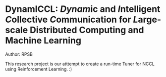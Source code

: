 # DynamICCL: *Dynam*ic and *I*ntelligent *C*ollective *C*ommunication for *L*arge-scale  Distributed Computing and Machine Learning
Author: RPSB    

This research project is our atttempt to create a run-time Tuner for NCCL using Reinforcement Learning. :)
